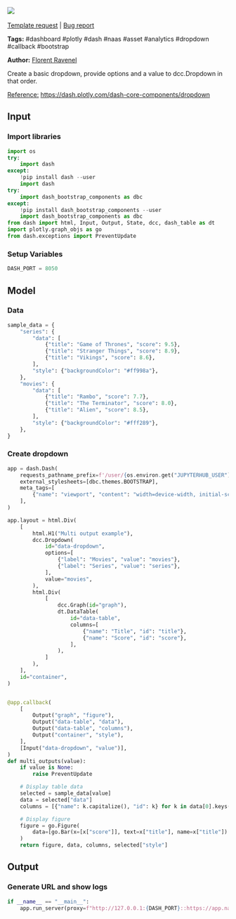 <a href="https://app.naas.ai/user-redirect/naas/downloader?url=https://raw.githubusercontent.com/jupyter-naas/awesome-notebooks/master/Dash/Dash_Create_Dropdown_with_multiples_output_callbacks.ipynb" target="_parent"><img src="https://naasai-public.s3.eu-west-3.amazonaws.com/open_in_naas.svg"/></a><br><br><a href="https://github.com/jupyter-naas/awesome-notebooks/issues/new?assignees=&labels=&template=template-request.md&title=Tool+-+Action+of+the+notebook+">Template request</a> | <a href="https://github.com/jupyter-naas/awesome-notebooks/issues/new?assignees=&labels=bug&template=bug_report.md&title=Dash+-+Create+Dropdown+with+multiples+output+callbacks:+Error+short+description">Bug report</a>

**Tags:** #dashboard #plotly #dash #naas #asset #analytics #dropdown #callback #bootstrap

**Author:** [Florent Ravenel](https://www.linkedin.com/in/florent-ravenel/)

Create a basic dropdown, provide options and a value to dcc.Dropdown in that order.

<u>Reference:</u> https://dash.plotly.com/dash-core-components/dropdown

## Input

### Import libraries


```python
import os
try:
    import dash
except:
    !pip install dash --user
    import dash
try:
    import dash_bootstrap_components as dbc
except:
    !pip install dash_bootstrap_components --user
    import dash_bootstrap_components as dbc
from dash import html, Input, Output, State, dcc, dash_table as dt
import plotly.graph_objs as go
from dash.exceptions import PreventUpdate
```

### Setup Variables


```python
DASH_PORT = 8050
```

## Model

### Data


```python
sample_data = {
    "series": {
        "data": [
            {"title": "Game of Thrones", "score": 9.5},
            {"title": "Stranger Things", "score": 8.9},
            {"title": "Vikings", "score": 8.6},
        ],
        "style": {"backgroundColor": "#ff998a"},
    },
    "movies": {
        "data": [
            {"title": "Rambo", "score": 7.7},
            {"title": "The Terminator", "score": 8.0},
            {"title": "Alien", "score": 8.5},
        ],
        "style": {"backgroundColor": "#fff289"},
    },
}
```

### Create dropdown


```python
app = dash.Dash(
    requests_pathname_prefix=f'/user/{os.environ.get("JUPYTERHUB_USER")}/proxy/{DASH_PORT}/',
    external_stylesheets=[dbc.themes.BOOTSTRAP],
    meta_tags=[
        {"name": "viewport", "content": "width=device-width, initial-scale=1.0"}
    ],
)

app.layout = html.Div(
    [
        html.H1("Multi output example"),
        dcc.Dropdown(
            id="data-dropdown",
            options=[
                {"label": "Movies", "value": "movies"},
                {"label": "Series", "value": "series"},
            ],
            value="movies",
        ),
        html.Div(
            [
                dcc.Graph(id="graph"),
                dt.DataTable(
                    id="data-table",
                    columns=[
                        {"name": "Title", "id": "title"},
                        {"name": "Score", "id": "score"},
                    ],
                ),
            ]
        ),
    ],
    id="container",
)


@app.callback(
    [
        Output("graph", "figure"),
        Output("data-table", "data"),
        Output("data-table", "columns"),
        Output("container", "style"),
    ],
    [Input("data-dropdown", "value")],
)
def multi_outputs(value):
    if value is None:
        raise PreventUpdate

    # Display table data
    selected = sample_data[value]
    data = selected["data"]
    columns = [{"name": k.capitalize(), "id": k} for k in data[0].keys()]

    # Display figure
    figure = go.Figure(
        data=[go.Bar(x=[x["score"]], text=x["title"], name=x["title"]) for x in data]
    )
    return figure, data, columns, selected["style"]
```

## Output

### Generate URL and show logs


```python
if __name__ == "__main__":
    app.run_server(proxy=f"http://127.0.0.1:{DASH_PORT}::https://app.naas.ai")
```


```python

```
